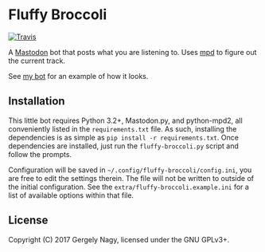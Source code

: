 Fluffy Broccoli
===============

[![Travis](https://img.shields.io/travis/algernon/fluffy-broccoli/master.svg?style=flat-square)](https://travis-ci.org/algernon/fluffy-broccoli)

A [Mastodon][mastodon] bot that posts what you are listening to. Uses [mpd][mpd]
to figure out the current track.

 [mastodon]: https://joinmastodon.org/
 [mpd]: https://www.musicpd.org/

See [my bot][algernon:fluffy] for an example of how it looks.

 [algernon:fluffy]: https://trunk.mad-scientist.club/@fluffy_broccoli

Installation
------------

This little bot requires Python 3.2+, Mastodon.py, and python-mpd2, all
conveniently listed in the `requirements.txt` file. As such, installing the
dependencies is as simple as `pip install -r requirements.txt`. Once
dependencies are installed, just run the `fluffy-broccoli.py` script and follow
the prompts.

Configuration will be saved in `~/.config/fluffy-broccoli/config.ini`, you are
free to edit the settings therein. The file will not be written to outside of
the initial configuration. See the `extra/fluffy-broccoli.example.ini` for a
list of available options within that file.

License
-------

Copyright (C) 2017 Gergely Nagy, licensed under the GNU GPLv3+.
